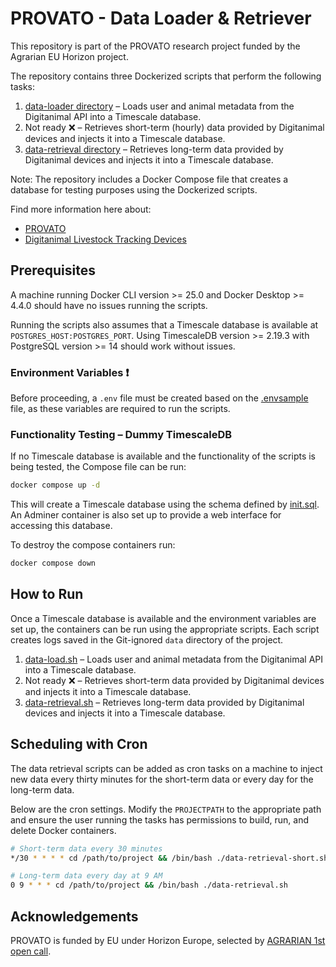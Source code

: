 # PROVATO - Data Loader & Retriever

This repository is part of the PROVATO research project funded by the Agrarian EU Horizon project.

The repository contains three Dockerized scripts that perform the following tasks:
1. [data-loader directory](./data-loader/) – Loads user and animal metadata from the Digitanimal API into a Timescale database.
2. Not ready ❌ – Retrieves short-term (hourly) data provided by Digitanimal devices and injects it into a Timescale database.
3. [data-retrieval directory](./data-retrieval/) – Retrieves long-term data provided by Digitanimal devices and injects it into a Timescale database.

Note: The repository includes a Docker Compose file that creates a database for testing purposes using the Dockerized scripts.

Find more information here about:
- [PROVATO](https://www.linkedin.com/showcase/provatoproject/)
- [Digitanimal Livestock Tracking Devices](https://digitanimal.com/)

## Prerequisites

A machine running Docker CLI version >= 25.0 and Docker Desktop >= 4.4.0 should have no issues running the scripts.

Running the scripts also assumes that a Timescale database is available at `POSTGRES_HOST:POSTGRES_PORT`. Using TimescaleDB version >= 2.19.3 with PostgreSQL version >= 14 should work without issues.

### Environment Variables ❗

Before proceeding, a `.env` file must be created based on the [.envsample](./.envsample) file, as these variables are required to run the scripts.

### Functionality Testing – Dummy TimescaleDB

If no Timescale database is available and the functionality of the scripts is being tested, the Compose file can be run:

```bash
docker compose up -d
```

This will create a Timescale database using the schema defined by [init.sql](./init.sql). An Adminer container is also set up to provide a web interface for accessing this database.

To destroy the compose containers run:

```bash
docker compose down
```

## How to Run

Once a Timescale database is available and the environment variables are set up, the containers can be run using the appropriate scripts. Each script creates logs saved in the Git-ignored `data` directory of the project.

1. [data-load.sh](./data-load.sh) – Loads user and animal metadata from the Digitanimal API into a Timescale database.
2. Not ready ❌ – Retrieves short-term data provided by Digitanimal devices and injects it into a Timescale database.
3. [data-retrieval.sh](./data-retrieval.sh) – Retrieves long-term data provided by Digitanimal devices and injects it into a Timescale database.


## Scheduling with Cron

The data retrieval scripts can be added as cron tasks on a machine to inject new data every thirty minutes for the short-term data or every day for the long-term data.

Below are the cron settings. Modify the `PROJECTPATH` to the appropriate path and ensure the user running the tasks has permissions to build, run, and delete Docker containers.

```bash
# Short-term data every 30 minutes
*/30 * * * * cd /path/to/project && /bin/bash ./data-retrieval-short.sh

# Long-term data every day at 9 AM
0 9 * * * cd /path/to/project && /bin/bash ./data-retrieval.sh
```

## Acknowledgements

PROVATO is funded by EU under Horizon Europe, selected by [AGRARIAN 1st open call](https://agrarian-project.eu).
